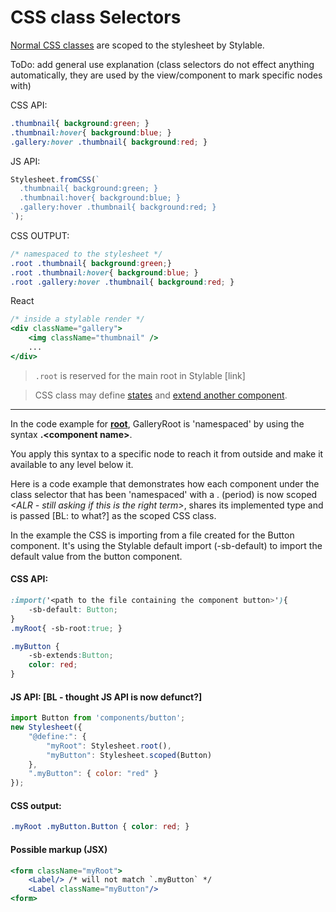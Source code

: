 # CSS class Selectors

[Normal CSS classes](https://developer.mozilla.org/en-US/docs/Web/CSS/Class_selectors) are scoped to the stylesheet by Stylable.

ToDo: add general use explanation (class selectors do not effect anything automatically, they are used by the view/component to mark specific nodes with)

CSS API:

```css
.thumbnail{ background:green; }
.thumbnail:hover{ background:blue; }
.gallery:hover .thumbnail{ background:red; }
```
JS API:

```js
Stylesheet.fromCSS(`
  .thumbnail{ background:green; }
  .thumbnail:hover{ background:blue; }
  .gallery:hover .thumbnail{ background:red; }
`);
```
CSS OUTPUT:

```css
/* namespaced to the stylesheet */
.root .thumbnail{ background:green;}
.root .thumbnail:hover{ background:blue; }
.root .gallery:hover .thumbnail{ background:red; }
```
React
```jsx
/* inside a stylable render */
<div className="gallery">
    <img className="thumbnail" />
    ...
</div>
```

> `.root` is reserved for the main root in Stylable [link]

> CSS class may define [states]() and [extend another component]().

----------------





In the code example for [**root**](./root.md), GalleryRoot is 'namespaced' by using the syntax **.\<component name\>**.

You apply this syntax
to a specific node to reach it from outside and make it available to any level below it.

Here is a code example that demonstrates how each component under the class selector that has been 'namespaced' with a . (period) is now scoped *<ALR - still asking if this is the right term>*, shares its implemented type and is passed [BL: to what?] as the scoped CSS class.

In the example the CSS is importing from a file created for the Button component. It's using the Stylable default import (-sb-default) to import the default value from the button component.

#### CSS API:

```css
:import('<path to the file containing the component button>'){
    -sb-default: Button;
}
.myRoot{ -sb-root:true; }

.myButton {
    -sb-extends:Button;
    color: red;
}
```

#### JS API: [BL - thought JS API is now defunct?]

```js
import Button from 'components/button';
new Stylesheet({
    "@define:": {
        "myRoot": Stylesheet.root(),
        "myButton": Stylesheet.scoped(Button)
    },
    ".myButton": { color: "red" }
});
```

#### CSS output:

```css
.myRoot .myButton.Button { color: red; }
```
#### Possible markup (JSX)

```jsx
<form className="myRoot">
    <Label/> /* will not match `.myButton` */
    <Label className="myButton"/>
<form>
```
